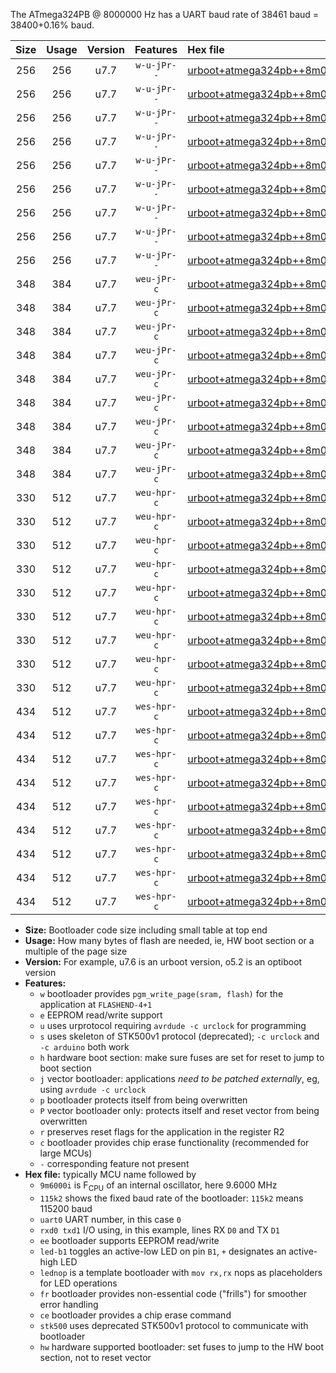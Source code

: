 The ATmega324PB @ 8000000 Hz has a UART baud rate of 38461 baud = 38400+0.16% baud.

|Size|Usage|Version|Features|Hex file|
|:-:|:-:|:-:|:-:|:--|
|256|256|u7.7|`w-u-jPr--`|[urboot+atmega324pb++8m0000i+++38k4_uart0_rxd0_txd1_led+b0_fr.hex](https://raw.githubusercontent.com/stefanrueger/urboot.hex/main/mcus/atmega324pb/internal_oscillator/fint++8m0000_Hz/br+++38k4_bps/urboot+atmega324pb++8m0000i+++38k4_uart0_rxd0_txd1_led+b0_fr.hex)|
|256|256|u7.7|`w-u-jPr--`|[urboot+atmega324pb++8m0000i+++38k4_uart0_rxd0_txd1_led+b7_fr.hex](https://raw.githubusercontent.com/stefanrueger/urboot.hex/main/mcus/atmega324pb/internal_oscillator/fint++8m0000_Hz/br+++38k4_bps/urboot+atmega324pb++8m0000i+++38k4_uart0_rxd0_txd1_led+b7_fr.hex)|
|256|256|u7.7|`w-u-jPr--`|[urboot+atmega324pb++8m0000i+++38k4_uart0_rxd0_txd1_lednop_fr.hex](https://raw.githubusercontent.com/stefanrueger/urboot.hex/main/mcus/atmega324pb/internal_oscillator/fint++8m0000_Hz/br+++38k4_bps/urboot+atmega324pb++8m0000i+++38k4_uart0_rxd0_txd1_lednop_fr.hex)|
|256|256|u7.7|`w-u-jPr--`|[urboot+atmega324pb++8m0000i+++38k4_uart1_rxd2_txd3_led+b0_fr.hex](https://raw.githubusercontent.com/stefanrueger/urboot.hex/main/mcus/atmega324pb/internal_oscillator/fint++8m0000_Hz/br+++38k4_bps/urboot+atmega324pb++8m0000i+++38k4_uart1_rxd2_txd3_led+b0_fr.hex)|
|256|256|u7.7|`w-u-jPr--`|[urboot+atmega324pb++8m0000i+++38k4_uart1_rxd2_txd3_led+b7_fr.hex](https://raw.githubusercontent.com/stefanrueger/urboot.hex/main/mcus/atmega324pb/internal_oscillator/fint++8m0000_Hz/br+++38k4_bps/urboot+atmega324pb++8m0000i+++38k4_uart1_rxd2_txd3_led+b7_fr.hex)|
|256|256|u7.7|`w-u-jPr--`|[urboot+atmega324pb++8m0000i+++38k4_uart1_rxd2_txd3_lednop_fr.hex](https://raw.githubusercontent.com/stefanrueger/urboot.hex/main/mcus/atmega324pb/internal_oscillator/fint++8m0000_Hz/br+++38k4_bps/urboot+atmega324pb++8m0000i+++38k4_uart1_rxd2_txd3_lednop_fr.hex)|
|256|256|u7.7|`w-u-jPr--`|[urboot+atmega324pb++8m0000i+++38k4_uart2_rxe2_txe3_led+b0_fr.hex](https://raw.githubusercontent.com/stefanrueger/urboot.hex/main/mcus/atmega324pb/internal_oscillator/fint++8m0000_Hz/br+++38k4_bps/urboot+atmega324pb++8m0000i+++38k4_uart2_rxe2_txe3_led+b0_fr.hex)|
|256|256|u7.7|`w-u-jPr--`|[urboot+atmega324pb++8m0000i+++38k4_uart2_rxe2_txe3_led+b7_fr.hex](https://raw.githubusercontent.com/stefanrueger/urboot.hex/main/mcus/atmega324pb/internal_oscillator/fint++8m0000_Hz/br+++38k4_bps/urboot+atmega324pb++8m0000i+++38k4_uart2_rxe2_txe3_led+b7_fr.hex)|
|256|256|u7.7|`w-u-jPr--`|[urboot+atmega324pb++8m0000i+++38k4_uart2_rxe2_txe3_lednop_fr.hex](https://raw.githubusercontent.com/stefanrueger/urboot.hex/main/mcus/atmega324pb/internal_oscillator/fint++8m0000_Hz/br+++38k4_bps/urboot+atmega324pb++8m0000i+++38k4_uart2_rxe2_txe3_lednop_fr.hex)|
|348|384|u7.7|`weu-jPr-c`|[urboot+atmega324pb++8m0000i+++38k4_uart0_rxd0_txd1_ee_led+b0_fr_ce.hex](https://raw.githubusercontent.com/stefanrueger/urboot.hex/main/mcus/atmega324pb/internal_oscillator/fint++8m0000_Hz/br+++38k4_bps/urboot+atmega324pb++8m0000i+++38k4_uart0_rxd0_txd1_ee_led+b0_fr_ce.hex)|
|348|384|u7.7|`weu-jPr-c`|[urboot+atmega324pb++8m0000i+++38k4_uart0_rxd0_txd1_ee_led+b7_fr_ce.hex](https://raw.githubusercontent.com/stefanrueger/urboot.hex/main/mcus/atmega324pb/internal_oscillator/fint++8m0000_Hz/br+++38k4_bps/urboot+atmega324pb++8m0000i+++38k4_uart0_rxd0_txd1_ee_led+b7_fr_ce.hex)|
|348|384|u7.7|`weu-jPr-c`|[urboot+atmega324pb++8m0000i+++38k4_uart0_rxd0_txd1_ee_lednop_fr_ce.hex](https://raw.githubusercontent.com/stefanrueger/urboot.hex/main/mcus/atmega324pb/internal_oscillator/fint++8m0000_Hz/br+++38k4_bps/urboot+atmega324pb++8m0000i+++38k4_uart0_rxd0_txd1_ee_lednop_fr_ce.hex)|
|348|384|u7.7|`weu-jPr-c`|[urboot+atmega324pb++8m0000i+++38k4_uart1_rxd2_txd3_ee_led+b0_fr_ce.hex](https://raw.githubusercontent.com/stefanrueger/urboot.hex/main/mcus/atmega324pb/internal_oscillator/fint++8m0000_Hz/br+++38k4_bps/urboot+atmega324pb++8m0000i+++38k4_uart1_rxd2_txd3_ee_led+b0_fr_ce.hex)|
|348|384|u7.7|`weu-jPr-c`|[urboot+atmega324pb++8m0000i+++38k4_uart1_rxd2_txd3_ee_led+b7_fr_ce.hex](https://raw.githubusercontent.com/stefanrueger/urboot.hex/main/mcus/atmega324pb/internal_oscillator/fint++8m0000_Hz/br+++38k4_bps/urboot+atmega324pb++8m0000i+++38k4_uart1_rxd2_txd3_ee_led+b7_fr_ce.hex)|
|348|384|u7.7|`weu-jPr-c`|[urboot+atmega324pb++8m0000i+++38k4_uart1_rxd2_txd3_ee_lednop_fr_ce.hex](https://raw.githubusercontent.com/stefanrueger/urboot.hex/main/mcus/atmega324pb/internal_oscillator/fint++8m0000_Hz/br+++38k4_bps/urboot+atmega324pb++8m0000i+++38k4_uart1_rxd2_txd3_ee_lednop_fr_ce.hex)|
|348|384|u7.7|`weu-jPr-c`|[urboot+atmega324pb++8m0000i+++38k4_uart2_rxe2_txe3_ee_led+b0_fr_ce.hex](https://raw.githubusercontent.com/stefanrueger/urboot.hex/main/mcus/atmega324pb/internal_oscillator/fint++8m0000_Hz/br+++38k4_bps/urboot+atmega324pb++8m0000i+++38k4_uart2_rxe2_txe3_ee_led+b0_fr_ce.hex)|
|348|384|u7.7|`weu-jPr-c`|[urboot+atmega324pb++8m0000i+++38k4_uart2_rxe2_txe3_ee_led+b7_fr_ce.hex](https://raw.githubusercontent.com/stefanrueger/urboot.hex/main/mcus/atmega324pb/internal_oscillator/fint++8m0000_Hz/br+++38k4_bps/urboot+atmega324pb++8m0000i+++38k4_uart2_rxe2_txe3_ee_led+b7_fr_ce.hex)|
|348|384|u7.7|`weu-jPr-c`|[urboot+atmega324pb++8m0000i+++38k4_uart2_rxe2_txe3_ee_lednop_fr_ce.hex](https://raw.githubusercontent.com/stefanrueger/urboot.hex/main/mcus/atmega324pb/internal_oscillator/fint++8m0000_Hz/br+++38k4_bps/urboot+atmega324pb++8m0000i+++38k4_uart2_rxe2_txe3_ee_lednop_fr_ce.hex)|
|330|512|u7.7|`weu-hpr-c`|[urboot+atmega324pb++8m0000i+++38k4_uart0_rxd0_txd1_ee_led+b0_fr_ce_hw.hex](https://raw.githubusercontent.com/stefanrueger/urboot.hex/main/mcus/atmega324pb/internal_oscillator/fint++8m0000_Hz/br+++38k4_bps/urboot+atmega324pb++8m0000i+++38k4_uart0_rxd0_txd1_ee_led+b0_fr_ce_hw.hex)|
|330|512|u7.7|`weu-hpr-c`|[urboot+atmega324pb++8m0000i+++38k4_uart0_rxd0_txd1_ee_led+b7_fr_ce_hw.hex](https://raw.githubusercontent.com/stefanrueger/urboot.hex/main/mcus/atmega324pb/internal_oscillator/fint++8m0000_Hz/br+++38k4_bps/urboot+atmega324pb++8m0000i+++38k4_uart0_rxd0_txd1_ee_led+b7_fr_ce_hw.hex)|
|330|512|u7.7|`weu-hpr-c`|[urboot+atmega324pb++8m0000i+++38k4_uart0_rxd0_txd1_ee_lednop_fr_ce_hw.hex](https://raw.githubusercontent.com/stefanrueger/urboot.hex/main/mcus/atmega324pb/internal_oscillator/fint++8m0000_Hz/br+++38k4_bps/urboot+atmega324pb++8m0000i+++38k4_uart0_rxd0_txd1_ee_lednop_fr_ce_hw.hex)|
|330|512|u7.7|`weu-hpr-c`|[urboot+atmega324pb++8m0000i+++38k4_uart1_rxd2_txd3_ee_led+b0_fr_ce_hw.hex](https://raw.githubusercontent.com/stefanrueger/urboot.hex/main/mcus/atmega324pb/internal_oscillator/fint++8m0000_Hz/br+++38k4_bps/urboot+atmega324pb++8m0000i+++38k4_uart1_rxd2_txd3_ee_led+b0_fr_ce_hw.hex)|
|330|512|u7.7|`weu-hpr-c`|[urboot+atmega324pb++8m0000i+++38k4_uart1_rxd2_txd3_ee_led+b7_fr_ce_hw.hex](https://raw.githubusercontent.com/stefanrueger/urboot.hex/main/mcus/atmega324pb/internal_oscillator/fint++8m0000_Hz/br+++38k4_bps/urboot+atmega324pb++8m0000i+++38k4_uart1_rxd2_txd3_ee_led+b7_fr_ce_hw.hex)|
|330|512|u7.7|`weu-hpr-c`|[urboot+atmega324pb++8m0000i+++38k4_uart1_rxd2_txd3_ee_lednop_fr_ce_hw.hex](https://raw.githubusercontent.com/stefanrueger/urboot.hex/main/mcus/atmega324pb/internal_oscillator/fint++8m0000_Hz/br+++38k4_bps/urboot+atmega324pb++8m0000i+++38k4_uart1_rxd2_txd3_ee_lednop_fr_ce_hw.hex)|
|330|512|u7.7|`weu-hpr-c`|[urboot+atmega324pb++8m0000i+++38k4_uart2_rxe2_txe3_ee_led+b0_fr_ce_hw.hex](https://raw.githubusercontent.com/stefanrueger/urboot.hex/main/mcus/atmega324pb/internal_oscillator/fint++8m0000_Hz/br+++38k4_bps/urboot+atmega324pb++8m0000i+++38k4_uart2_rxe2_txe3_ee_led+b0_fr_ce_hw.hex)|
|330|512|u7.7|`weu-hpr-c`|[urboot+atmega324pb++8m0000i+++38k4_uart2_rxe2_txe3_ee_led+b7_fr_ce_hw.hex](https://raw.githubusercontent.com/stefanrueger/urboot.hex/main/mcus/atmega324pb/internal_oscillator/fint++8m0000_Hz/br+++38k4_bps/urboot+atmega324pb++8m0000i+++38k4_uart2_rxe2_txe3_ee_led+b7_fr_ce_hw.hex)|
|330|512|u7.7|`weu-hpr-c`|[urboot+atmega324pb++8m0000i+++38k4_uart2_rxe2_txe3_ee_lednop_fr_ce_hw.hex](https://raw.githubusercontent.com/stefanrueger/urboot.hex/main/mcus/atmega324pb/internal_oscillator/fint++8m0000_Hz/br+++38k4_bps/urboot+atmega324pb++8m0000i+++38k4_uart2_rxe2_txe3_ee_lednop_fr_ce_hw.hex)|
|434|512|u7.7|`wes-hpr-c`|[urboot+atmega324pb++8m0000i+++38k4_uart0_rxd0_txd1_ee_led+b0_fr_ce_stk500_hw.hex](https://raw.githubusercontent.com/stefanrueger/urboot.hex/main/mcus/atmega324pb/internal_oscillator/fint++8m0000_Hz/br+++38k4_bps/urboot+atmega324pb++8m0000i+++38k4_uart0_rxd0_txd1_ee_led+b0_fr_ce_stk500_hw.hex)|
|434|512|u7.7|`wes-hpr-c`|[urboot+atmega324pb++8m0000i+++38k4_uart0_rxd0_txd1_ee_led+b7_fr_ce_stk500_hw.hex](https://raw.githubusercontent.com/stefanrueger/urboot.hex/main/mcus/atmega324pb/internal_oscillator/fint++8m0000_Hz/br+++38k4_bps/urboot+atmega324pb++8m0000i+++38k4_uart0_rxd0_txd1_ee_led+b7_fr_ce_stk500_hw.hex)|
|434|512|u7.7|`wes-hpr-c`|[urboot+atmega324pb++8m0000i+++38k4_uart0_rxd0_txd1_ee_lednop_fr_ce_stk500_hw.hex](https://raw.githubusercontent.com/stefanrueger/urboot.hex/main/mcus/atmega324pb/internal_oscillator/fint++8m0000_Hz/br+++38k4_bps/urboot+atmega324pb++8m0000i+++38k4_uart0_rxd0_txd1_ee_lednop_fr_ce_stk500_hw.hex)|
|434|512|u7.7|`wes-hpr-c`|[urboot+atmega324pb++8m0000i+++38k4_uart1_rxd2_txd3_ee_led+b0_fr_ce_stk500_hw.hex](https://raw.githubusercontent.com/stefanrueger/urboot.hex/main/mcus/atmega324pb/internal_oscillator/fint++8m0000_Hz/br+++38k4_bps/urboot+atmega324pb++8m0000i+++38k4_uart1_rxd2_txd3_ee_led+b0_fr_ce_stk500_hw.hex)|
|434|512|u7.7|`wes-hpr-c`|[urboot+atmega324pb++8m0000i+++38k4_uart1_rxd2_txd3_ee_led+b7_fr_ce_stk500_hw.hex](https://raw.githubusercontent.com/stefanrueger/urboot.hex/main/mcus/atmega324pb/internal_oscillator/fint++8m0000_Hz/br+++38k4_bps/urboot+atmega324pb++8m0000i+++38k4_uart1_rxd2_txd3_ee_led+b7_fr_ce_stk500_hw.hex)|
|434|512|u7.7|`wes-hpr-c`|[urboot+atmega324pb++8m0000i+++38k4_uart1_rxd2_txd3_ee_lednop_fr_ce_stk500_hw.hex](https://raw.githubusercontent.com/stefanrueger/urboot.hex/main/mcus/atmega324pb/internal_oscillator/fint++8m0000_Hz/br+++38k4_bps/urboot+atmega324pb++8m0000i+++38k4_uart1_rxd2_txd3_ee_lednop_fr_ce_stk500_hw.hex)|
|434|512|u7.7|`wes-hpr-c`|[urboot+atmega324pb++8m0000i+++38k4_uart2_rxe2_txe3_ee_led+b0_fr_ce_stk500_hw.hex](https://raw.githubusercontent.com/stefanrueger/urboot.hex/main/mcus/atmega324pb/internal_oscillator/fint++8m0000_Hz/br+++38k4_bps/urboot+atmega324pb++8m0000i+++38k4_uart2_rxe2_txe3_ee_led+b0_fr_ce_stk500_hw.hex)|
|434|512|u7.7|`wes-hpr-c`|[urboot+atmega324pb++8m0000i+++38k4_uart2_rxe2_txe3_ee_led+b7_fr_ce_stk500_hw.hex](https://raw.githubusercontent.com/stefanrueger/urboot.hex/main/mcus/atmega324pb/internal_oscillator/fint++8m0000_Hz/br+++38k4_bps/urboot+atmega324pb++8m0000i+++38k4_uart2_rxe2_txe3_ee_led+b7_fr_ce_stk500_hw.hex)|
|434|512|u7.7|`wes-hpr-c`|[urboot+atmega324pb++8m0000i+++38k4_uart2_rxe2_txe3_ee_lednop_fr_ce_stk500_hw.hex](https://raw.githubusercontent.com/stefanrueger/urboot.hex/main/mcus/atmega324pb/internal_oscillator/fint++8m0000_Hz/br+++38k4_bps/urboot+atmega324pb++8m0000i+++38k4_uart2_rxe2_txe3_ee_lednop_fr_ce_stk500_hw.hex)|

- **Size:** Bootloader code size including small table at top end
- **Usage:** How many bytes of flash are needed, ie, HW boot section or a multiple of the page size
- **Version:** For example, u7.6 is an urboot version, o5.2 is an optiboot version
- **Features:**
  + `w` bootloader provides `pgm_write_page(sram, flash)` for the application at `FLASHEND-4+1`
  + `e` EEPROM read/write support
  + `u` uses urprotocol requiring `avrdude -c urclock` for programming
  + `s` uses skeleton of STK500v1 protocol (deprecated); `-c urclock` and `-c arduino` both work
  + `h` hardware boot section: make sure fuses are set for reset to jump to boot section
  + `j` vector bootloader: applications *need to be patched externally*, eg, using `avrdude -c urclock`
  + `p` bootloader protects itself from being overwritten
  + `P` vector bootloader only: protects itself and reset vector from being overwritten
  + `r` preserves reset flags for the application in the register R2
  + `c` bootloader provides chip erase functionality (recommended for large MCUs)
  + `-` corresponding feature not present
- **Hex file:** typically MCU name followed by
  + `9m6000i` is F<sub>CPU</sub> of an internal oscillator, here 9.6000 MHz
  + `115k2` shows the fixed baud rate of the bootloader: `115k2` means 115200 baud
  + `uart0` UART number, in this case `0`
  + `rxd0 txd1` I/O using, in this example, lines RX `D0` and TX `D1`
  + `ee` bootloader supports EEPROM read/write
  + `led-b1` toggles an active-low LED on pin `B1`, `+` designates an active-high LED
  + `lednop` is a template bootloader with `mov rx,rx` nops as placeholders for LED operations
  + `fr` bootloader provides non-essential code ("frills") for smoother error handling
  + `ce` bootloader provides a chip erase command
  + `stk500` uses deprecated STK500v1 protocol to communicate with bootloader
  + `hw` hardware supported bootloader: set fuses to jump to the HW boot section, not to reset vector
